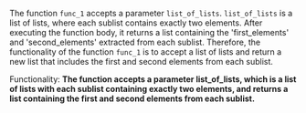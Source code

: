 The function `func_1` accepts a parameter `list_of_lists`. `list_of_lists` is a list of lists, where each sublist contains exactly two elements. After executing the function body, it returns a list containing the 'first_elements' and 'second_elements' extracted from each sublist. Therefore, the functionality of the function `func_1` is to accept a list of lists and return a new list that includes the first and second elements from each sublist. 

Functionality: **The function accepts a parameter list_of_lists, which is a list of lists with each sublist containing exactly two elements, and returns a list containing the first and second elements from each sublist.**